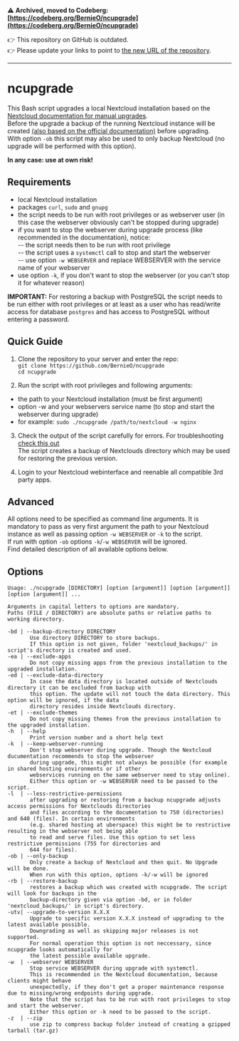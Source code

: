 :warning: __Archived, moved to Codeberg: [https://codeberg.org/BernieO/ncupgrade](https://codeberg.org/BernieO/ncupgrade)__

:point_right: This repository on GitHub is outdated.  
:point_right: Please update your links to point to [the new URL of the repository](https://codeberg.org/BernieO/ncupgrade).

---

# ncupgrade

This Bash script upgrades a local Nextcloud installation based on the [Nextcloud documentation for manual upgrades](https://github.com/nextcloud/documentation/blob/master/admin_manual/maintenance/manual_upgrade.rst).  
Before the upgrade a backup of the running Nextcloud instance will be created [(also based on the official documentation)](https://github.com/nextcloud/documentation/blob/master/admin_manual/maintenance/backup.rst) before upgrading.  
With option `-ob` this script may also be used to only backup Nextcloud (no upgrade will be performed with this option).  

**In any case: use at own risk!**  

## Requirements

- local Nextcloud installation  
- packages `curl`, `sudo` and `gnupg`  
- the script needs to be run with root privileges or as webserver user (in this case the webserver obviously can't be stopped during upgrade)
- if you want to stop the webserver during upgrade process (like recommended in the documentation), notice:  
-- the script needs then to be run with root privilege  
-- the script uses a `systemctl` call to stop and start the webserver  
-- use option `-w WEBSERVER` and replace WEBSERVER with the service name of your webserver  
- use option `-k`, if you don't want to stop the webserver (or you can't stop it for whatever reason)  

**IMPORTANT:** For restoring a backup with PostgreSQL the script needs to be run either with root privileges or at least as a user who has read/write access for database `postgres` and has access to PostgreSQL without entering a password.  

## Quick Guide

1. Clone the repository to your server and enter the repo:  
`git clone https://github.com/BernieO/ncupgrade`  
`cd ncupgrade`  

2. Run the script with root privileges and following arguments:  
- the path to your Nextcloud installation (must be first argument)  
- option -w and your webservers service name (to stop and start the webserver during upgrade)  
- for example: `sudo ./ncupgrade /path/to/nextcloud -w nginx`  

3. Check the output of the script carefully for errors. For troubleshooting [check this out](https://github.com/nextcloud/documentation/blob/master/admin_manual/maintenance/manual_upgrade.rst#troubleshooting)  
The script creates a backup of Nextclouds directory which may be used for restoring the previous version.  

4. Login to your Nextcloud webinterface and reenable all compatible 3rd party apps.  

## Advanced

All options need to be specified as command line arguments. It is mandatory to pass as very first argument the path to your Nextcloud instance as well as passing option `-w WEBSERVER` or `-k` to the script.  
If run with option `-ob` options `-k`/`-w WEBSERVER` will be ignored.  
Find detailed description of all available options below.  

## Options

```
Usage: ./ncupgrade [DIRECTORY] [option [argument]] [option [argument]] [option [argument]] ...

Arguments in capital letters to options are mandatory.
Paths (FILE / DIRECTORY) are absolute paths or relative paths to working directory.

-bd | --backup-directory DIRECTORY
       Use directory DIRECTORY to store backups.
       If this option is not given, folder 'nextcloud_backups/' in script's directory is created and used.
-ea | --exclude-apps
       Do not copy missing apps from the previous installation to the upgraded installation.
-ed | --exclude-data-directory
       In case the data directory is located outside of Nextclouds directory it can be excluded from backup with
       this option. The update will not touch the data directory. This option will be ignored, if the data
       directory resides inside Nextclouds directory.
-et | --exclude-themes
       Do not copy missing themes from the previous installation to the upgraded installation.
-h  | --help
       Print version number and a short help text
-k  | --keep-webserver-running
       Don't stop webserver during upgrade. Though the Nextcloud ducumentation recommends to stop the webserver
       during upgrade, this might not always be possible (for example in shared hosting environments or if other
       webservices running on the same webserver need to stay online).   
       Either this option or -w WEBSERVER need to be passed to the script.
-l  | --less-restrictive-permissions
       after upgrading or restoring from a backup ncupgrade adjusts access permissions for Nextclouds directories
       and files according to the documentation to 750 (directories) and 640 (files). In certain environments
       (e.g. shared hosting at uberspace) this might be to restrictive resulting in the webserver not being able
       to read and serve files. Use this option to set less restrictive permissions (755 for directories and
       644 for files).
-ob | --only-backup
       Only create a backup of Nextcloud and then quit. No Upgrade will be done.
       When run with this option, options -k/-w will be ignored
-rb | --restore-backup
       restores a backup which was created with ncupgrade. The script will look for backups in the
       backup-directory given via option -bd, or in folder 'nextcloud_backups/' in script's directory.
-utv| --upgrade-to-version X.X.X
       Upgrade to specific version X.X.X instead of upgrading to the latest available possible.
       Downgrading as well as skipping major releases is not supported.
       For normal operation this option is not neccessary, since ncupgrade looks automatically for
       the latest possible available upgrade.
-w  | --webserver WEBSERVER
       Stop service WEBSERVER during upgrade with systemctl.
       This is recommended in the Nextcloud documentation, because clients might behave
       unexpectedly, if they don't get a proper maintenance response due to missing/wrong endpoints during upgrade.
       Note that the script has to be run with root privileges to stop and start the webserver.
       Either this option or -k need to be passed to the script.
-z  | --zip
       use zip to compress backup folder instead of creating a gzipped tarball (tar.gz)
```
